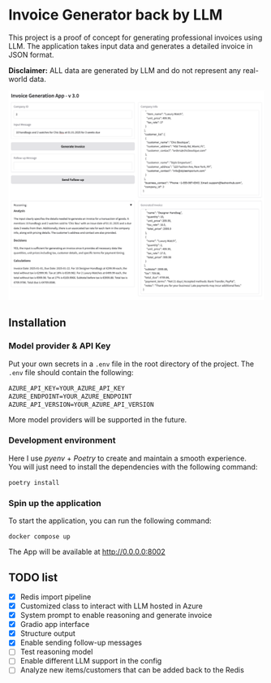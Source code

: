 # Invoice Generator back by LLM

This project is a proof of concept for generating professional invoices using LLM. The application takes input data and generates a detailed invoice in JSON format.

**Disclaimer:** ALL data are generated by LLM and do not represent any real-world data.

![interface](./asset/app_interface.png)


## Installation

### Model provider & API Key
Put your own secrets in a `.env` file in the root directory of the project. The `.env` file should contain the following:
```
AZURE_API_KEY=YOUR_AZURE_API_KEY
AZURE_ENDPOINT=YOUR_AZURE_ENDPOINT
AZURE_API_VERSION=YOUR_AZURE_API_VERSION
```
More model providers will be supported in the future.

### Development environment
Here I use *pyenv* + *Poetry* to create and maintain a smooth experience.    
You will just need to install the dependencies with the following command:
```shell
poetry install
```

### Spin up the application
To start the application, you can run the following command:
```shell
docker compose up
```

The App will be available at http://0.0.0.0:8002


## TODO list
- [x] Redis import pipeline  
- [x] Customized class to interact with LLM hosted in Azure  
- [x] System prompt to enable reasoning and generate invoice  
- [x] Gradio app interface  
- [x] Structure output  
- [x] Enable sending follow-up messages   
- [ ] Test reasoning model  
- [ ] Enable different LLM support in the config  
- [ ] Analyze new items/customers that can be added back to the Redis  

